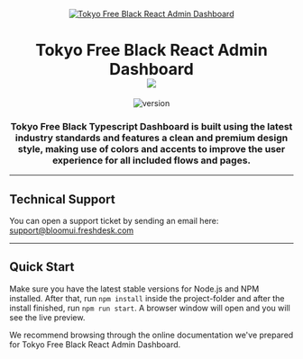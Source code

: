 <p align="center">
    <a href="https://bloomui.com" title="BloomUI.com">
        <img src="https://bloomui.com/static/images/tokyo-logo.png" alt="Tokyo Free Black React Admin Dashboard">
    </a>
</p>
<h1 align="center">
    <b>Tokyo Free Black React Admin Dashboard</b>
    <br>
    <a href="https://twitter.com/intent/tweet?url=https://bloomui.com&text=I like this React admin dashboard">
        <img src="https://img.shields.io/twitter/url/http/shields.io.svg?style=social" />
    </a>
</h1>
<div align="center">

![version](https://img.shields.io/badge/version-1.0.0-blue.svg)

</div>

<h3 align="center">Tokyo Free Black Typescript Dashboard is built using the latest industry standards and features a clean and premium design style, making use of colors and accents to improve the user experience for all included flows and pages.
</h3>

---

<h2>
    Technical Support
</h2>
<p>
    You can open a support ticket by sending an email here: <a href="mailto:support@bloomui.freshdesk.com" title="Open Support Ticket">
        support@bloomui.freshdesk.com
    </a>
</p>

---

<h2>
    Quick Start
</h2>
<p>
    Make sure you have the latest stable versions for Node.js and NPM installed. After that, run <code>npm install</code> inside the project-folder and after the install finished, run <code>npm run start</code>. A browser window will open and you will see the live preview.
</p>
<p>
    We recommend browsing through the online documentation we've prepared for Tokyo Free Black React Admin Dashboard.
</p>
